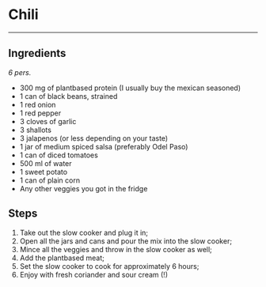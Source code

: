 # Chili

---

## Ingredients  

*6 pers.*

- 300 mg of plantbased protein (I usually buy the mexican seasoned)
- 1 can of black beans, strained
- 1 red onion
- 1 red pepper
- 3 cloves of garlic
- 3 shallots
- 3 jalapenos (or less depending on your taste)
- 1 jar of medium spiced salsa (preferably Odel Paso)
- 1 can of diced tomatoes
- 500 ml of water
- 1 sweet potato
- 1 can of plain corn
- Any other veggies you got in the fridge

## Steps

1. Take out the slow cooker and plug it in;
2. Open all the jars and cans and pour the mix into the slow cooker;
3. Mince all the veggies and throw in the slow cooker as well;
4. Add the plantbased meat;
5. Set the slow cooker to cook for approximately 6 hours;
6. Enjoy with fresh coriander and sour cream (!)


